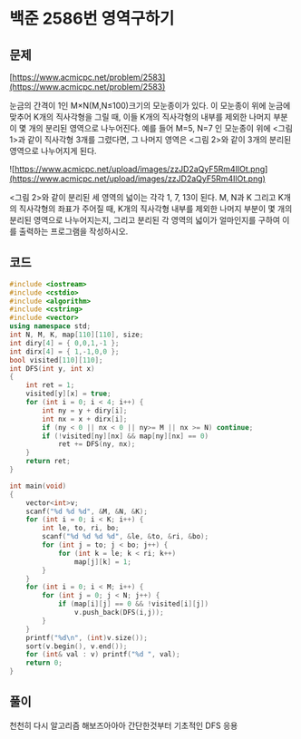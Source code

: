 # 백준 2586번 영역구하기

## 문제

[https://www.acmicpc.net/problem/2583](https://www.acmicpc.net/problem/2583)

눈금의 간격이 1인 M×N(M,N≤100)크기의 모눈종이가 있다. 이 모눈종이 위에 눈금에 맞추어 K개의 직사각형을 그릴 때,
이들 K개의 직사각형의 내부를 제외한 나머지 부분이 몇 개의 분리된 영역으로 나누어진다.
예를 들어 M=5, N=7 인 모눈종이 위에 <그림 1>과 같이 직사각형 3개를 그렸다면, 
그 나머지 영역은 <그림 2>와 같이 3개의 분리된 영역으로 나누어지게 된다.

![https://www.acmicpc.net/upload/images/zzJD2aQyF5Rm4IlOt.png](https://www.acmicpc.net/upload/images/zzJD2aQyF5Rm4IlOt.png)

<그림 2>와 같이 분리된 세 영역의 넓이는 각각 1, 7, 13이 된다.
M, N과 K 그리고 K개의 직사각형의 좌표가 주어질 때, K개의 직사각형 내부를 제외한 나머지 부분이 
몇 개의 분리된 영역으로 나누어지는지, 그리고 분리된 각 영역의 넓이가
얼마인지를 구하여 이를 출력하는 프로그램을 작성하시오.

## 코드

```c++
#include <iostream>
#include <cstdio>
#include <algorithm>
#include <cstring>
#include <vector>
using namespace std;
int N, M, K, map[110][110], size;
int diry[4] = { 0,0,1,-1 };
int dirx[4] = { 1,-1,0,0 };
bool visited[110][110];
int DFS(int y, int x)
{
	int ret = 1;
	visited[y][x] = true;
	for (int i = 0; i < 4; i++) {
		int ny = y + diry[i];
		int nx = x + dirx[i];
		if (ny < 0 || nx < 0 || ny>= M || nx >= N) continue;
		if (!visited[ny][nx] && map[ny][nx] == 0)
			ret += DFS(ny, nx);
	}
	return ret;
}

int main(void)
{
	vector<int>v;
	scanf("%d %d %d", &M, &N, &K);
	for (int i = 0; i < K; i++) {
		int le, to, ri, bo;
		scanf("%d %d %d %d", &le, &to, &ri, &bo);
		for (int j = to; j < bo; j++) {
			for (int k = le; k < ri; k++)
				map[j][k] = 1;
		}
	}
	for (int i = 0; i < M; i++) {
		for (int j = 0; j < N; j++) {
			if (map[i][j] == 0 && !visited[i][j])
				v.push_back(DFS(i,j));
		}
	}
	printf("%d\n", (int)v.size());
	sort(v.begin(), v.end());
	for (int& val : v) printf("%d ", val);
	return 0;
}
```

## 풀이

천천히 다시 알고리즘 해보즈아아아 간단한것부터 기초적인 DFS 응용
